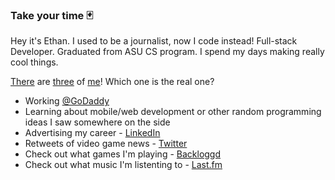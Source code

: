 ### Take your time 🃏

Hey it's Ethan. I used to be a journalist, now I code instead! Full-stack Developer. Graduated from ASU CS program. I spend my days making really cool things.

[There](https://github.com/egilchrist-godaddy) are [three](https://github.com/ethan-gilchrist-privoro) of [me](https://github.com/EthanG45)! Which one is the real one?

- Working [@GoDaddy](https://github.com/godaddy)
- Learning about mobile/web development or other random programming ideas I saw somewhere on the side
- Advertising my career - [LinkedIn](https://linkedin.com/in/ethan-gilchrist)
- Retweets of video game news - [Twitter](https://twitter.com/Ethan_G45)
- Check out what games I'm playing - [Backloggd](https://backloggd.com/u/Racecode)
- Check out what music I'm listenting to - [Last.fm](https://www.last.fm/user/EthanG45)
